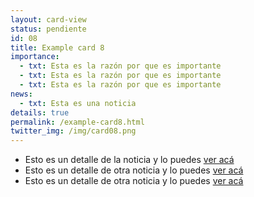 ```yaml
---
layout: card-view
status: pendiente
id: 08
title: Example card 8
importance:
  - txt: Esta es la razón por que es importante
  - txt: Esta es la razón por que es importante
  - txt: Esta es la razón por que es importante
news:
  - txt: Esta es una noticia
details: true
permalink: /example-card8.html
twitter_img: /img/card08.png
---
```


* Esto es un detalle de la noticia y lo puedes [ver acá](http://camara.cl/pley/pley_detalle.aspx?prmID=10478&prmBL=10055-07)
* Esto es un detalle de otra noticia y lo puedes [ver acá](http://www.agendadeprobidad.gob.cl/?ver=2291)
* Esto es un detalle de otra noticia y lo puedes [ver acá](http://www.agendadeprobidad.gob.cl/?ver=2288)